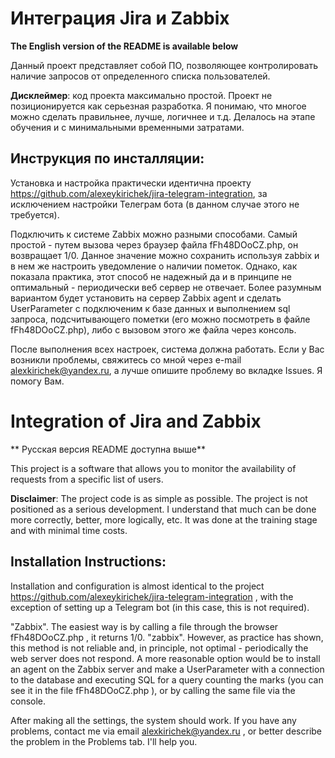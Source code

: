 # Интеграция Jira и Zabbix

**The English version of the README is available below**

Данный проект представляет собой ПО, позволяющее контролировать наличие запросов от определенного списка пользователей. 

**Дисклеймер**: код проекта максимально простой. Проект не позиционируется как серьезная разработка. Я понимаю, что многое можно сделать правильнее, лучше, логичнее и т.д. Делалось на этапе обучения и с минимальными временными затратами.

## Инструкция по инсталляции:

Установка и настройка практически идентична проекту https://github.com/alexeykirichek/jira-telegram-integration, за исключением настройки Телеграм бота (в данном случае этого не требуется).

Подключить к системе Zabbix можно разными способами. Самый простой - путем вызова через браузер файла fFh48DOoCZ.php, он возвращает 1/0. Данное значение можно сохранить используя zabbix и в нем же настроить уведомление о наличии пометок. Однако, как показала практика, этот способ не надежный да и в принципе не оптимальный - периодически веб сервер не отвечает. Более разумным вариантом будет установить на сервер Zabbix agent и сделать UserParameter с подключеним к базе данных и выполнением sql запроса, подсчитывающего пометки (его можно посмотреть в файле fFh48DOoCZ.php), либо с вызовом этого же файла через консоль.

После выполнения всех настроек, система должна работать. Если у Вас возникли проблемы, свяжитесь со мной через e-mail alexkirichek@yandex.ru, а лучше опишите проблему во вкладке Issues. Я помогу Вам.

# Integration of Jira and Zabbix

** Русская версия README доступна выше**

This project is a software that allows you to monitor the availability of requests from a specific list of users. 

**Disclaimer**: The project code is as simple as possible. The project is not positioned as a serious development. I understand that much can be done more correctly, better, more logically, etc. It was done at the training stage and with minimal time costs.

## Installation Instructions:

Installation and configuration is almost identical to the project https://github.com/alexeykirichek/jira-telegram-integration , with the exception of setting up a Telegram bot (in this case, this is not required).

"Zabbix". The easiest way is by calling a file through the browser fFh48DOoCZ.php , it returns 1/0. "zabbix". However, as practice has shown, this method is not reliable and, in principle, not optimal - periodically the web server does not respond. A more reasonable option would be to install an agent on the Zabbix server and make a UserParameter with a connection to the database and executing SQL for a query counting the marks (you can see it in the file fFh48DOoCZ.php ), or by calling the same file via the console.

After making all the settings, the system should work. If you have any problems, contact me via email alexkirichek@yandex.ru , or better describe the problem in the Problems tab. I'll help you.
